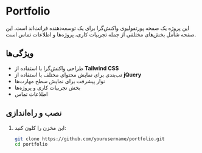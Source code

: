 # Portfolio

این پروژه یک صفحه پورتفولیوی واکنش‌گرا برای یک توسعه‌دهنده فرانت‌اند است. این صفحه شامل بخش‌های مختلفی از جمله تجربیات کاری، پروژه‌ها و اطلاعات تماس است.

## ویژگی‌ها

- طراحی واکنش‌گرا با استفاده از **Tailwind CSS**
- تب‌بندی برای نمایش محتوای مختلف با استفاده از **jQuery**
- نوار پیشرفت برای نمایش سطح مهارت‌ها
- بخش تجربیات کاری و پروژه‌ها
- اطلاعات تماس

## نصب و راه‌اندازی

1. این مخزن را کلون کنید:
   ```bash
   git clone https://github.com/yourusername/portfolio.git
   cd portfolio
